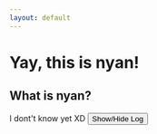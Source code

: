 ```yaml
---
layout: default
---
```

# Yay, this is nyan!
## What is nyan?
I dont't know yet XD
<button onclick="let logObject = document.querySelector('#log');if (log.style.display === 'none') {log.style.display = 'block';} else {log.style.display = 'block';}">Show/Hide Log</button>
<div id="log" style="display: none">
	<script type="text/javascript" async>(function() {
		for (let i = 1; i <= 500; i++) {
			window.console.log('Repeated ' + i + ' time' + (i !== 1 ? 's' : ''));
			document.write('Repeated ' + i + ' time' + (i !== 1 ? 's' : '') + '<br>');
			window.alert('Repeated ' + i + ' time' + (i !== 1 ? 's' : ''));
		}
	})();</script>
</div>
